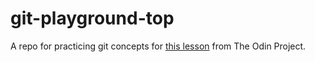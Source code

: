 # git-playground-top
A repo for practicing git concepts for [this lesson](https://www.theodinproject.com/lessons/javascript-a-deeper-look-at-git) from The Odin Project.
